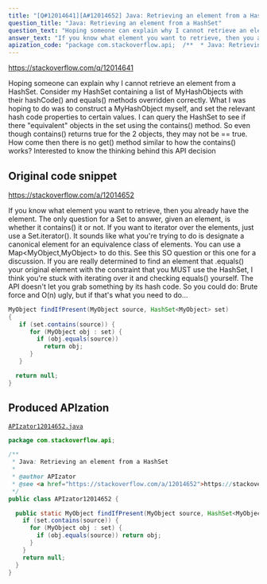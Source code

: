 ```yaml
---
title: "[Q#12014641][A#12014652] Java: Retrieving an element from a HashSet"
question_title: "Java: Retrieving an element from a HashSet"
question_text: "Hoping someone can explain why I cannot retrieve an element from a HashSet. Consider my HashSet containing a list of MyHashObjects with their hashCode() and equals() methods overridden correctly. What I was hoping to do was to construct a MyHashObject myself, and set the relevant hash code properties to certain values. I can query the HashSet to see if there \"equivalent\" objects in the set using the contains() method. So even though contains() returns true for the 2 objects, they may not be == true. How come then there is no get() method similar to how the contains() works? Interested to know the thinking behind this API decision"
answer_text: "If you know what element you want to retrieve, then you already have the element.  The only question for a Set to answer, given an element, is whether it contains() it or not. If you want to iterator over the elements, just use a Set.iterator(). It sounds like what you're trying to do is designate a canonical element for an equivalence class of elements.  You can use a Map<MyObject,MyObject> to do this.  See this SO question or this one for a discussion. If you are really determined to find an element that .equals() your original element with the constraint that you MUST use the HashSet, I think you're stuck with iterating over it and checking equals() yourself.  The API doesn't let you grab something by its hash code.  So you could do: Brute force and O(n) ugly, but if that's what you need to do..."
apization_code: "package com.stackoverflow.api;  /**  * Java: Retrieving an element from a HashSet  *  * @author APIzator  * @see <a href=\"https://stackoverflow.com/a/12014652\">https://stackoverflow.com/a/12014652</a>  */ public class APIzator12014652 {    public static MyObject findIfPresent(MyObject source, HashSet<MyObject> set) {     if (set.contains(source)) {       for (MyObject obj : set) {         if (obj.equals(source)) return obj;       }     }     return null;   } }"
---
```


https://stackoverflow.com/q/12014641

Hoping someone can explain why I cannot retrieve an element from a HashSet.
Consider my HashSet containing a list of MyHashObjects with their hashCode() and equals() methods overridden correctly.
What I was hoping to do was to construct a MyHashObject myself, and set the relevant hash code properties to certain values.
I can query the HashSet to see if there &quot;equivalent&quot; objects in the set using the contains() method.
So even though contains() returns true for the 2 objects, they may not be == true.
How come then there is no get() method similar to how the contains() works?
Interested to know the thinking behind this API decision



## Original code snippet

https://stackoverflow.com/a/12014652

If you know what element you want to retrieve, then you already have the element.  The only question for a Set to answer, given an element, is whether it contains() it or not.
If you want to iterator over the elements, just use a Set.iterator().
It sounds like what you&#x27;re trying to do is designate a canonical element for an equivalence class of elements.  You can use a Map&lt;MyObject,MyObject&gt; to do this.  See this SO question or this one for a discussion.
If you are really determined to find an element that .equals() your original element with the constraint that you MUST use the HashSet, I think you&#x27;re stuck with iterating over it and checking equals() yourself.  The API doesn&#x27;t let you grab something by its hash code.  So you could do:
Brute force and O(n) ugly, but if that&#x27;s what you need to do...

```java
MyObject findIfPresent(MyObject source, HashSet<MyObject> set)
{
   if (set.contains(source)) {
      for (MyObject obj : set) {
        if (obj.equals(source)) 
          return obj;
      } 
   }

  return null;
}
```

## Produced APIzation

[`APIzator12014652.java`](https://github.com/pasqualesalza/apization-temp-data/raw/master/apizations/java/APIzator12014652.java)

```java
package com.stackoverflow.api;

/**
 * Java: Retrieving an element from a HashSet
 *
 * @author APIzator
 * @see <a href="https://stackoverflow.com/a/12014652">https://stackoverflow.com/a/12014652</a>
 */
public class APIzator12014652 {

  public static MyObject findIfPresent(MyObject source, HashSet<MyObject> set) {
    if (set.contains(source)) {
      for (MyObject obj : set) {
        if (obj.equals(source)) return obj;
      }
    }
    return null;
  }
}

```